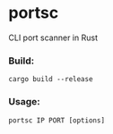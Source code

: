 # portsc

CLI port scanner in Rust
 
### Build:
```
cargo build --release
```

### Usage:
```
portsc IP PORT [options]
```
